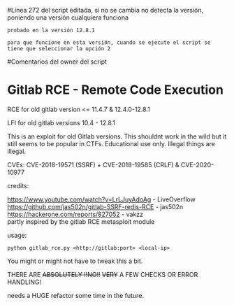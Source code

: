 #Linea 272 del script editada, si no se cambia no detecta la versión, poniendo una versión cualquiera funciona
```
probado en la versión 12.8.1

para que funcione en esta versión, cuando se ejecute el script se tiene que seleccionar la opción 2
```



#Comentarios del owner del script


# Gitlab RCE - Remote Code Execution
RCE for old gitlab version &lt;= 11.4.7 & 12.4.0-12.8.1

LFI for old gitlab versions 10.4 - 12.8.1

This is an exploit for old Gitlab versions. This shouldnt work in the wild but it still seems to be popular in CTFs. 
Educational use only. Illegal things are illegal.

CVEs: CVE-2018-19571 (SSRF) + CVE-2018-19585 (CRLF) & CVE-2020-10977

credits: 

  https://www.youtube.com/watch?v=LrLJuyAdoAg - LiveOverflow  
  https://github.com/jas502n/gitlab-SSRF-redis-RCE - jas502n  
  https://hackerone.com/reports/827052 - vakzz  
  partly inspired by the gitlab RCE metasploit module
  
usage:

  `python gitlab_rce.py <http://gitlab:port> <local-ip>`
  
  You might or might not have to tweak this a bit.

THERE ARE ~~ABSOLUTELY !!NO!!~~ ~~VERY~~ A FEW CHECKS OR ERROR HANDLING! 

needs a HUGE refactor some time in the future.
